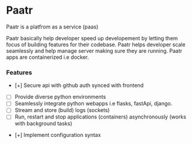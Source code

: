 # Paatr
Paatr is a platfrom as a service (paas)

Paatr basically help developer speed up developement by letting them focus of building features for their codebase. Paatr helps developer scale seamlessly  and help manage server making sure they are running. Paatr apps are containerized i.e docker.

### Features
- [+] Secure api with github auth synced with frontend
- [ ] Provide diverse python environments
- [ ] Seamlessly integrate python webapps i.e flasks, fastApi, django.
- [ ] Stream and store (build) logs (sockets)
- [ ] Run, restart and stop applications (containers) asynchronously (works with background tasks)
- [+] Implement configuration syntax
